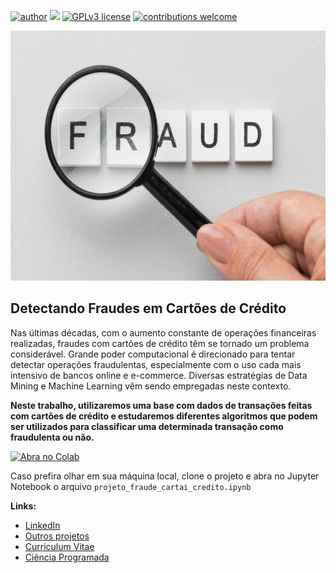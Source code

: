 [![author](https://img.shields.io/badge/author-Francisco&nbsp;Bustamante-red.svg)](https://www.linkedin.com/in/flsbustamante/) 
[![](https://img.shields.io/badge/python-3.8+-blue.svg)](https://www.python.org/) 
[![GPLv3 license](https://img.shields.io/badge/License-GPLv3-blue.svg)](LICENSE) 
[![contributions welcome](https://img.shields.io/badge/contributions-welcome-brightgreen.svg?style=flat)](https://github.com/chicolucio/credit-card-fraud-detection/issues)

<p align="center">
  <img
  src="https://raw.githubusercontent.com/chicolucio/credit-card-fraud-detection/master/img/fraud.jpg?token=AFTYBZ65PB25FVOQ6QHUOKDBZIE7G"
  alt="covid_banner"height="400px" >
</p>

## Detectando Fraudes em Cartões de Crédito

Nas últimas décadas, com o aumento constante de operações financeiras
realizadas, fraudes com cartões de crédito têm se tornado um problema
considerável. Grande poder computacional é direcionado para tentar detectar
operações fraudulentas, especialmente com o uso cada mais intensivo de bancos
online e e-commerce. Diversas estratégias de Data Mining e Machine Learning vêm
sendo empregadas neste contexto.

**Neste trabalho, utilizaremos uma base com dados de transações feitas com
cartões de crédito e estudaremos diferentes algoritmos que podem ser utilizados
para classificar uma determinada transação como fraudulenta ou não.**

[![Abra no
Colab](https://colab.research.google.com/assets/colab-badge.svg)]()

Caso prefira olhar em sua máquina local, clone o projeto e abra no Jupyter
Notebook o arquivo `projeto_fraude_cartai_credito.ipynb`

**Links:**

- [LinkedIn](https://www.linkedin.com/in/flsbustamante/)
- [Outros projetos](https://franciscobustamante.com.br/portfolio)
- [Curriculum Vitae](https://franciscobustamante.com.br/about/)
- [Ciência Programada](https://cienciaprogramada.com.br)
